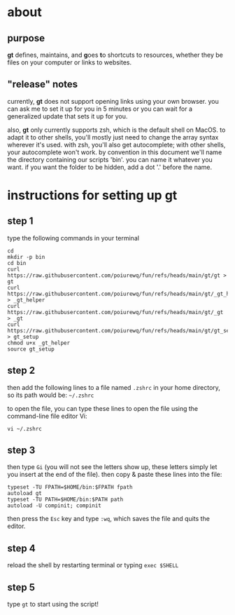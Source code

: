 # about

## purpose
**gt** defines, maintains, and **g**oes **t**o shortcuts to resources, whether they be files on your computer or links to websites. 

## "release" notes
currently, **gt** does not support opening links using your own browser. you can ask me to set it up for you in 5 minutes or you can wait for a generalized update that sets it up for you.

also, **gt** only currently supports zsh, which is the default shell on MacOS. to adapt it to other shells, you'll mostly just need to change the array syntax wherever it's used. with zsh, you'll also get autocomplete; with other shells, your autocomplete won't work. by convention in this document we'll name the directory containing our scripts 'bin'. you can name it whatever you want. if you want the folder to be hidden, add a dot '.' before the name.

# instructions for setting up gt

## step 1
type the following commands in your terminal

```
cd
mkdir -p bin
cd bin
curl https://raw.githubusercontent.com/poiurewq/fun/refs/heads/main/gt/gt > gt
curl https://raw.githubusercontent.com/poiurewq/fun/refs/heads/main/gt/_gt_helper > _gt_helper
curl https://raw.githubusercontent.com/poiurewq/fun/refs/heads/main/gt/_gt > _gt
curl https://raw.githubusercontent.com/poiurewq/fun/refs/heads/main/gt/gt_setup > gt_setup
chmod u+x _gt_helper
source gt_setup
```

## step 2
then add the following lines to a file named `.zshrc` in your home directory, so its path would be: `~/.zshrc`

to open the file, you can type these lines to open the file using the command-line file editor Vi:
```
vi ~/.zshrc
```

## step 3
then type `Gi` (you will not see the letters show up, these letters simply let you insert at the end of the file). then copy & paste these lines into the file:
```
typeset -TU FPATH=$HOME/bin:$FPATH fpath
autoload gt
typeset -TU PATH=$HOME/bin:$PATH path
autoload -U compinit; compinit
```

then press the `Esc` key and type `:wq`, which saves the file and quits the editor.

## step 4
reload the shell by restarting terminal or typing `exec $SHELL`

## step 5
type `gt` to start using the script!
